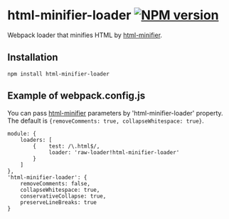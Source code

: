 # html-minifier-loader   [![NPM version](https://badge.fury.io/js/html-minifier-loader.svg)](https://badge.fury.io/js/html-minifier-loader)

Webpack loader that minifies HTML by [html-minifier](https://github.com/kangax/html-minifier).

Installation
---
```console
npm install html-minifier-loader
```

Example of webpack.config.js
---
You can pass [html-minifier](https://github.com/kangax/html-minifier) parameters by 'html-minifier-loader' property.
The default is `{removeComments: true, collapseWhitespace: true}`.
```
module: {
    loaders: [
        {    test: /\.html$/,
             loader: 'raw-loader!html-minifier-loader'
        }
    ]
},
'html-minifier-loader': {
    removeComments: false,
    collapseWhitespace: true,
    conservativeCollapse: true,
    preserveLineBreaks: true
}
```
